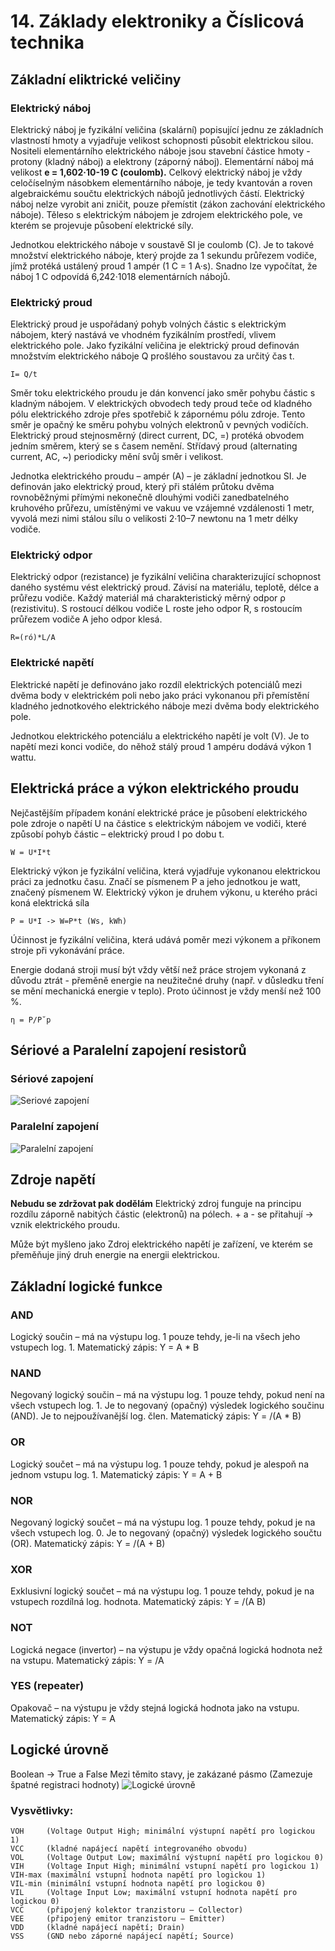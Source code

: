 # 14. Základy elektroniky a Číslicová technika

## Základní eliktrické veličiny

### Elektrický náboj
	
Elektrický náboj je fyzikální veličina (skalární) popisující jednu ze 
základních vlastností hmoty a vyjadřuje velikost schopnosti působit 
elektrickou silou. Nositeli elementárního elektrického náboje jsou 
stavební částice hmoty - protony (kladný náboj) 
a elektrony (záporný náboj). Elementární náboj má velikost 
**e = 1,602·10-19 C (coulomb).** 
Celkový elektrický náboj je vždy celočíselným násobkem elementárního 
náboje, je tedy kvantován a roven algebraickému součtu elektrických 
nábojů jednotlivých částí. Elektrický náboj nelze vyrobit ani zničit, 
pouze přemístit (zákon zachování elektrického náboje). 
Těleso s elektrickým nábojem je zdrojem elektrického pole, 
ve kterém se projevuje působení elektrické síly. 

Jednotkou elektrického náboje v soustavě SI je coulomb (C). 
Je to takové množství elektrického náboje, který projde za 1 sekundu 
průřezem vodiče, jímž protéká ustálený proud 1 ampér (1 C = 1 A·s). 
Snadno lze vypočítat, že náboj 1 C odpovídá 6,242·1018 elementárních nábojů.

### Elektrický proud

Elektrický proud je uspořádaný pohyb volných částic s elektrickým nábojem, 
který nastává ve vhodném fyzikálním prostředí, vlivem elektrického pole. 
Jako fyzikální veličina je elektrický proud definován množstvím 
elektrického náboje Q prošlého soustavou za určitý čas t.
```
I= Q/t
```
Směr toku elektrického proudu je dán konvencí jako směr pohybu částic s kladným 
nábojem. V elektrických obvodech tedy proud teče od kladného pólu 
elektrického zdroje přes spotřebič k zápornému pólu zdroje. Tento směr je opačný 
ke směru pohybu volných elektronů v pevných vodičích. Elektrický proud 
stejnosměrný (direct current, DC, =) protéká obvodem jedním směrem, 
který se s časem nemění. Střídavý proud (alternating current, AC, ~) periodicky mění svůj 
směr i velikost.

Jednotka elektrického proudu – ampér (A) – je základní jednotkou SI. 
Je definován jako elektrický proud, který při stálém průtoku dvěma rovnoběžnými přímými 
nekonečně dlouhými vodiči zanedbatelného kruhového průřezu, umístěnými ve vakuu ve 
vzájemné vzdálenosti 1 metr, vyvolá mezi nimi stálou sílu o velikosti 2·10–7 newtonu 
na 1 metr délky vodiče.

### Elektrický odpor 
Elektrický odpor (rezistance) je fyzikální veličina charakterizující schopnost daného systému vést elektrický proud. Závisí na materiálu, teplotě, délce a průřezu vodiče. Každý materiál má charakteristický měrný odpor ρ (rezistivitu). 
S rostoucí délkou vodiče L roste jeho odpor R, s rostoucím průřezem vodiče A jeho odpor klesá.
```
R=(ró)*L/A
```

### Elektrické napětí

Elektrické napětí je definováno jako rozdíl elektrických potenciálů mezi dvěma body v elektrickém poli nebo jako 
práci vykonanou při přemístění kladného jednotkového elektrického náboje 
mezi dvěma body elektrického pole.

Jednotkou elektrického potenciálu a elektrického napětí je volt (V). 
Je to napětí mezi konci vodiče, do něhož stálý proud 1 ampéru 
dodává výkon 1 wattu.

## Elektrická práce a výkon elektrického proudu
Nejčastějším případem konání elektrické práce je působení elektrického pole 
zdroje o napětí U na částice s elektrickým nábojem ve vodiči, 
které způsobí pohyb částic – elektrický proud I po dobu t.

```
W = U*I*t
```

Elektrický výkon je fyzikální veličina, která vyjadřuje vykonanou elektrickou práci za jednotku času. 
Značí se písmenem P a jeho jednotkou je watt, značený písmenem W. 
Elektrický výkon je druhem výkonu, u kterého práci koná elektrická síla

```
P = U*I -> W=P*t (Ws, kWh)
```

Účinnost je fyzikální veličina, která udává poměr mezi výkonem a příkonem stroje při vykonávání práce.

Energie dodaná stroji musí být vždy větší než práce strojem vykonaná z důvodu ztrát - přeměně energie na 
neužitečné druhy (např. v důsledku tření se mění mechanická energie v teplo). 
Proto účinnost je vždy menší než 100 %.

```
η = P/P˘p
```

## Sériové a Paralelní zapojení resistorů 
### Sériové zapojení
![Seriové zapojení](images/zapojeni_serie.png)

### Paralelní zapojení
![Paralelní zapojení](images/zapojeni_paralel.png)

## Zdroje napětí
**Nebudu se zdržovat pak dodělám**
Elektrický zdroj funguje na principu rozdílu záporně nabitých částic
(elektronů) na pólech. + a - se přitahují -> vznik elektrického proudu.

Může být myšleno jako Zdroj elektrického napětí je zařízení, 
ve kterém se přeměňuje jiný druh energie na energii elektrickou.

## Základní logické funkce

### AND
Logický součin – má na výstupu log. 1 pouze tehdy, je-li na všech jeho vstupech log. 1.
Matematický zápis: Y = A * B

### NAND
Negovaný logický součin – má na výstupu log. 1 pouze tehdy, 
pokud není na všech vstupech log. 1. Je to negovaný (opačný) 
výsledek logického součinu (AND). Je to nejpoužívanější log. člen.
Matematický zápis: Y = /(A * B)

### OR
Logický součet – má na výstupu log. 1 pouze tehdy, 
pokud je alespoň na jednom vstupu log. 1.
Matematický zápis: Y = A + B

### NOR
Negovaný logický součet – má na výstupu log. 1 pouze tehdy, 
pokud je na všech vstupech log. 0. Je to negovaný (opačný) 
výsledek logického součtu (OR).
Matematický zápis: Y = /(A + B)

### XOR
Exklusivní logický součet – má na výstupu log. 1 pouze tehdy, 
pokud je na vstupech rozdílná log. hodnota.
Matematický zápis: Y = /(A B)

### NOT 
Logická negace (invertor) – na výstupu je vždy opačná logická 
hodnota než na vstupu.
Matematický zápis: Y = /A

### YES (repeater)
Opakovač – na výstupu je vždy stejná logická hodnota jako na vstupu.
Matematický zápis: Y = A

## Logické úrovně

Boolean -> True a False
Mezi těmito stavy, je zakázané pásmo (Zamezuje špatné registraci hodnoty)
![Logické úrovně](images/logicke.jpg)

### Vysvětlivky:
```
VOH     (Voltage Output High; minimální výstupní napětí pro logickou 1)
VCC     (kladné napájecí napětí integrovaného obvodu)
VOL     (Voltage Output Low; maximální výstupní napětí pro logickou 0)
VIH     (Voltage Input High; minimální vstupní napětí pro logickou 1)
VIH-max (maximální vstupní hodnota napětí pro logickou 1) 
VIL-min (minimální vstupní hodnota napětí pro logickou 0)
VIL     (Voltage Input Low; maximální vstupní hodnota napětí pro logickou 0)
VCC     (připojený kolektor tranzistoru – Collector)
VEE     (připojený emitor tranzistoru – Emitter) 
VDD     (kladné napájecí napětí; Drain)
VSS     (GND nebo záporné napájecí napětí; Source)

```
